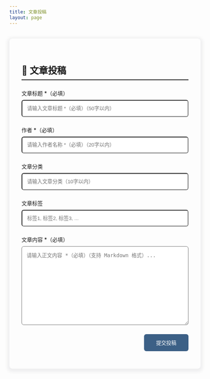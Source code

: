 ```yaml
---
title: 文章投稿
layout: page
---
```


<style>
:root {
  --btn-bg-color:rgb(60, 96, 134);
  --btn-hover-bg-color: rgb(76, 122, 172);
  --border-radius: 8px;
  --box-shadow: 0 3px 8px 6px rgba(7,17,27,0.06);
}

/* 表单容器 */
.submit-container {
  max-width: 800px;
  margin: 2rem auto;
  padding: 2rem;
  border-radius: var(--border-radius);
  box-shadow: var(--box-shadow);
}

/* 表单标题 */
.submit-title {
  font-size: 1.5rem;
  margin-bottom: 1.5rem;
  border-bottom: 2px solid;
  padding-bottom: 0.5rem;
}

/* 表单输入组 */
.form-group {
  margin-bottom: 1.5rem;
}

.form-group label {
  display: block;
  margin-bottom: 0.5rem;
  font-weight: 500;
}

/* 输入框样式 */
.form-control {
  width: 100%;
  padding: 0.8rem;
  border-radius: calc(var(--border-radius) - 2px);
  transition: all 0.3s ease;
}

.form-control:focus {
  border-color: var(--btn-bg-color);
  box-shadow: 0 0 0 3px rgba(0,107,220,0.1);
  outline: none;
}

/* 提交按钮 */
.submit-btn {
  display: inline-block;
  padding: 0.8rem 2rem;
  background: var(--btn-bg-color);
  color: #fff;
  border: none;
  border-radius: calc(var(--border-radius) - 2px);
  cursor: pointer;
  transition: all 0.3s ease;
  font-weight: 500;
}

.submit-btn:hover {
  background: var(--btn-hover-bg-color);
  transform: translateY(-1px);
  box-shadow: 0 2px 4px rgba(0,0,0,0.1);
}

/* 响应式调整 */
@media (max-width: 767px) {
  .submit-container {
    margin: 1rem;
    padding: 1.5rem;
  }
  
  .submit-title {
    font-size: 1.3rem;
  }
}
</style>

<div class="submit-container">
  <h2 class="submit-title">📝 文章投稿</h2>
  <form id="submit-form">
    <div class="form-group">
      <label for="title">文章标题 *（必填）</label>
      <input 
        type="text" 
        id="title" 
        class="form-control"
        placeholder="请输入文章标题 *（必填）（50字以内）"
        maxlength="50"
        required
      >
    </div>
    <div class="form-group">
      <label for="author">作者 *（必填）</label>
      <input 
        type="text" 
        id="author" 
        class="form-control"
        placeholder="请输入作者名称 *（必填）（20字以内）"
        maxlength="20"
        required
      >
    </div>
    <div class="form-group">
      <label for="categories">文章分类</label>
      <input 
        type="text" 
        id="categories" 
        class="form-control"
        placeholder="请输入文章分类（10字以内）"
        maxlength="10"
      >
    </div>
    <div class="form-group">
      <label for="tags">文章标签</label>
      <input 
        type="text" 
        id="tags" 
        class="form-control"
        placeholder="标签1, 标签2, 标签3, ..."
        maxlength="50"
      >
    </div>
    <div class="form-group">
      <label for="content">文章内容 *（必填）</label>
      <textarea 
        id="content" 
        class="form-control"
        rows="12"
        placeholder="请输入正文内容 *（必填）（支持 Markdown 格式）..."
        required
      ></textarea>
    </div>
    <div style="text-align: right;">
      <button type="submit" class="submit-btn">
        <i class="iconfont icon-send"></i>提交投稿
      </button>
    </div>
  </form>
</div>

<script>
  document.getElementById('submit-form').addEventListener('submit', async (e) => {
    e.preventDefault();
    const title = document.getElementById('title').value;
    const author = document.getElementById('author').value;
    const categories = document.getElementById('categories').value;
    const tags = document.getElementById('tags').value;
    const content = document.getElementById('content').value;

    const issue_body = `---\ntitle: "${title}"\nauthor: "${author}"\ntags: [${tags}]\ncategories: ${categories}\n---\n\n${content}`

    try {
      const response = await fetch('/create-issue', {
        method: 'POST',
        headers: { 'Content-Type': 'application/json' },
        body: JSON.stringify({ title, issue_body })
      });
      const result = await response.json();
      if (result.html_url) {
        alert(`投稿成功！Issue 地址：${result.html_url}`);
        window.location.reload();
      } else {
        alert(`提交失败：${result.error || '未知错误'}`);
        window.location.reload();
      }
    } catch (error) {
      alert('网络请求失败，请重试');
      window.location.reload();
    }
  });
</script>

